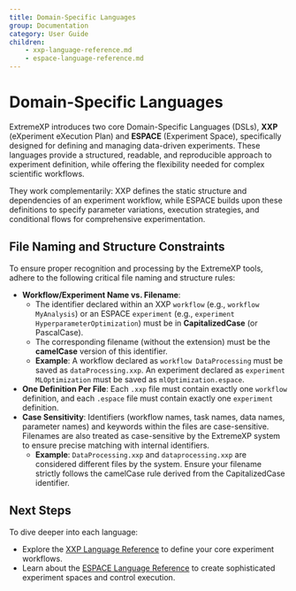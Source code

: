 ```yaml
---
title: Domain-Specific Languages
group: Documentation
category: User Guide
children:
    - xxp-language-reference.md
    - espace-language-reference.md
---
```


# Domain-Specific Languages

ExtremeXP introduces two core Domain-Specific Languages (DSLs), **XXP** (eXperiment eXecution Plan) and **ESPACE** (Experiment Space), specifically designed for defining and managing data-driven experiments. These languages provide a structured, readable, and reproducible approach to experiment definition, while offering the flexibility needed for complex scientific workflows.

They work complementarily: XXP defines the static structure and dependencies of an experiment workflow, while ESPACE builds upon these definitions to specify parameter variations, execution strategies, and conditional flows for comprehensive experimentation.

## File Naming and Structure Constraints

To ensure proper recognition and processing by the ExtremeXP tools, adhere to the following critical file naming and structure rules:

* **Workflow/Experiment Name vs. Filename**:
    * The identifier declared within an XXP `workflow` (e.g., `workflow MyAnalysis`) or an ESPACE `experiment` (e.g., `experiment HyperparameterOptimization`) must be in **CapitalizedCase** (or PascalCase).
    * The corresponding filename (without the extension) must be the **camelCase** version of this identifier.
    * **Example**: A workflow declared as `workflow DataProcessing` must be saved as `dataProcessing.xxp`. An experiment declared as `experiment MLOptimization` must be saved as `mlOptimization.espace`.
* **One Definition Per File**: Each `.xxp` file must contain exactly one `workflow` definition, and each `.espace` file must contain exactly one `experiment` definition.
* **Case Sensitivity**: Identifiers (workflow names, task names, data names, parameter names) and keywords within the files are case-sensitive. Filenames are also treated as case-sensitive by the ExtremeXP system to ensure precise matching with internal identifiers.
    * **Example**: `DataProcessing.xxp` and `dataprocessing.xxp` are considered different files by the system. Ensure your filename strictly follows the camelCase rule derived from the CapitalizedCase identifier.

## Next Steps

To dive deeper into each language:

* Explore the [XXP Language Reference](xxp-language-reference.md) to define your core experiment workflows.
* Learn about the [ESPACE Language Reference](espace-language-reference.md) to create sophisticated experiment spaces and control execution.